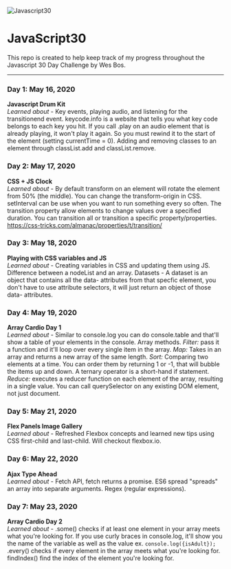 ﻿![Javascript30](https://javascript30.com/images/JS3-social-share.png)

# JavaScript30

This repo is created to help keep track of my progress throughout the Javascript 30 Day Challenge by Wes Bos.

---

### Day 1: May 16, 2020
**Javascript Drum Kit**<br>
*Learned about* -
Key events, playing audio, and listening for the transitionend event.
keycode.info is a website that tells you what key code belongs to each key you hit.
If you call .play on an audio element that is already playing, it won't play it again. So you must rewind it to the start of the element (setting currentTime = 0).
Adding and removing classes to an element through classList.add and classList.remove.

### Day 2: May 17, 2020
**CSS + JS Clock**<br>
*Learned about* -
By default transform on an element will rotate the element from 50% (the middle). You can change the transform-origin in CSS. setInterval can be use when you want to run something every so often. The transition property allow elements to change values over a specified duration. You can transition all or transition a specific property/properties. https://css-tricks.com/almanac/properties/t/transition/

### Day 3: May 18, 2020
**Playing with CSS variables and JS**<br>
*Learned about* -
Creating variables in CSS and updating them using JS. Difference between a nodeList and an array. Datasets - A dataset is an object that contains all the data- attributes from that specfic element, you don't have to use attribute selectors, it will just return an object of those data- attributes.

### Day 4: May 19, 2020
**Array Cardio Day 1**<br>
*Learned about* -
Similar to console.log you can do console.table and that'll show a table of your elements in the console. Array methods. *Filter:* pass it a function and it'll loop over every single item in the array. *Map:* Takes in an array and returns a new array of the same length. *Sort:* Comparing two elements at a time. You can order them by returning 1 or -1, that will bubble the items up and down. A ternary operator is a short-hand if statement. *Reduce:* executes a reducer function on each element of the array, resulting in a single value. You can call querySelector on any existing DOM element, not just document.

### Day 5: May 21, 2020
**Flex Panels Image Gallery**<br>
*Learned about* -
Refreshed Flexbox concepts and learned new tips using CSS first-child and last-child. Will checkout flexbox.io.


### Day 6: May 22, 2020
**Ajax Type Ahead**<br>
*Learned about* -
Fetch API, fetch returns a promise. ES6 spread "spreads" an array into separate arguments. Regex (regular expressions).

### Day 7: May 23, 2020
**Array Cardio Day 2**<br>
*Learned about* -
.some() checks if at least one element in your array meets what you're looking for. If you use curly braces in console.log, it'll show you the name of the variable as well as the value ex. `console.log({isAdult});` .every() checks if every element in the array meets what you're looking for. findIndex() find the index of the element you're looking for.
